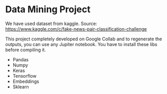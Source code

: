 # Data Mining Project

We have used dataset from kaggle. Source: https://www.kaggle.com/c/fake-news-pair-classification-challenge

This project completely developed on Google Collab and to regenerate the outputs, you can use any Jupiter notebook. You have to install these libs before compiling it.
-	Pandas
-	Numpy
-	Keras
-	Tensorflow
-	Embeddings 
-	Sklearn 

